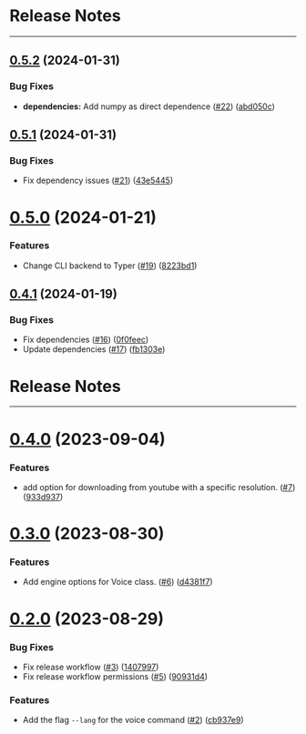 # Release Notes
---

## [0.5.2](https://github.com/osl-incubator/artbox/compare/0.5.1...0.5.2) (2024-01-31)


### Bug Fixes

* **dependencies:** Add numpy as direct dependence ([#22](https://github.com/osl-incubator/artbox/issues/22)) ([abd050c](https://github.com/osl-incubator/artbox/commit/abd050ca9b8b9bc29495dc8c3ac266a55d923130))

## [0.5.1](https://github.com/osl-incubator/artbox/compare/0.5.0...0.5.1) (2024-01-31)


### Bug Fixes

* Fix dependency issues ([#21](https://github.com/osl-incubator/artbox/issues/21)) ([43e5445](https://github.com/osl-incubator/artbox/commit/43e5445979bc93467dad8351dee47185af1e5a25))

# [0.5.0](https://github.com/osl-incubator/artbox/compare/0.4.1...0.5.0) (2024-01-21)


### Features

* Change CLI backend to Typer ([#19](https://github.com/osl-incubator/artbox/issues/19)) ([8223bd1](https://github.com/osl-incubator/artbox/commit/8223bd1faf46f6854284493e6d9bc3f935159600))

## [0.4.1](https://github.com/osl-incubator/artbox/compare/0.4.0...0.4.1) (2024-01-19)


### Bug Fixes

* Fix dependencies ([#16](https://github.com/osl-incubator/artbox/issues/16)) ([0f0feec](https://github.com/osl-incubator/artbox/commit/0f0feecbbd0b9d639c3133060f6f3350f7a811a1))
* Update dependencies ([#17](https://github.com/osl-incubator/artbox/issues/17)) ([fb1303e](https://github.com/osl-incubator/artbox/commit/fb1303efa3308b94efdbe5eafd4c1f3433bda335))

# Release Notes

---

# [0.4.0](https://github.com/ggpedia/artbox/compare/0.3.0...0.4.0) (2023-09-04)

### Features

- add option for downloading from youtube with a specific resolution. ([#7](https://github.com/ggpedia/artbox/issues/7)) ([933d937](https://github.com/ggpedia/artbox/commit/933d937910ba369892760b444d9b3b2fafd2a503))

# [0.3.0](https://github.com/ggpedia/artbox/compare/0.2.0...0.3.0) (2023-08-30)

### Features

- Add engine options for Voice class. ([#6](https://github.com/ggpedia/artbox/issues/6)) ([d4381f7](https://github.com/ggpedia/artbox/commit/d4381f781a98ffb51fb103d671c5a9115bb3f6d1))

# [0.2.0](https://github.com/ggpedia/artbox/compare/0.1.0...0.2.0) (2023-08-29)

### Bug Fixes

- Fix release workflow ([#3](https://github.com/ggpedia/artbox/issues/3)) ([1407997](https://github.com/ggpedia/artbox/commit/140799721b3bb84fb784ee58bb163be0b78bbe48))
- Fix release workflow permissions ([#5](https://github.com/ggpedia/artbox/issues/5)) ([90931d4](https://github.com/ggpedia/artbox/commit/90931d4ff9efa38d955fd98774ac48c7fdc89ac5))

### Features

- Add the flag `--lang` for the voice command ([#2](https://github.com/ggpedia/artbox/issues/2)) ([cb937e9](https://github.com/ggpedia/artbox/commit/cb937e9e7a9de5a19b3dc4dc8d34f6daf4ba6304))
